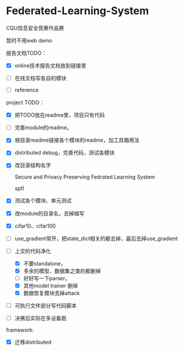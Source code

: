 # Federated-Learning-System
CQU信息安全竞赛作品赛

暂时不用web demo


报告文档TODO：

- [x] online技术报告文档放到链接里

- [ ] 在线文档写各自的模块

- [ ] reference

project TODO：

- [x] 把TODO放在readme里，项目只有代码

- [ ] 完善module的readme。
  
- [x] 根目录readme链接各个模块的readme，加工具箱用法

- [x] distributed debug，完善代码，测试各模块

- [x] 改目录结构名字

    Secure and Privacy Preserving Fedrated Learning System

    spfl

- [x] 测试各个模块、单元测试

- [x] 改module的目录名，去掉缩写

- [x] cifar10、cifar100

- [ ] use_gradient常开，把state_dict相关的都去掉，最后去掉use_gradient


- [ ] 上交的代码净化

  - [x] 不要standalone，
  - [x] 多余的模型、数据集之类的都删掉
  - [ ] 好好写一下parser。
  - [x] 其他model trainer 删掉
  - [x] 数据恢复模块去掉attack
  
- [ ] 可执行文件部分写代码脚本

- [ ] 决赛后实际在多设备跑

framework:

- [x] 迁移distributed



